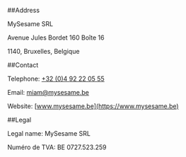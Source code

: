 ##Address

MySesame SRL

Avenue Jules Bordet 160 Boîte 16

1140, Bruxelles, Belgique

##Contact

Telephone: [+32 (0)4 92 22 05 55](tel:+32492220555)

Email: [miam@mysesame.be](mailto:miam@mysesame.be)

Website: [www.mysesame.be](https://www.mysesame.be)

##Legal

Legal name: MySesame SRL

Numéro de TVA: BE 0727.523.259
